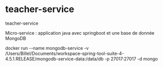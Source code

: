 # teacher-service
teacher-service

Micro-service : application java avec springboot et une base de donnée MongoDB


docker run --name mongodb-service  -v /Users/Billel/Documents/workspace-spring-tool-suite-4-4.5.1.RELEASE/mongodb-service-data:/data/db -p 27017:27017 -d mongo

